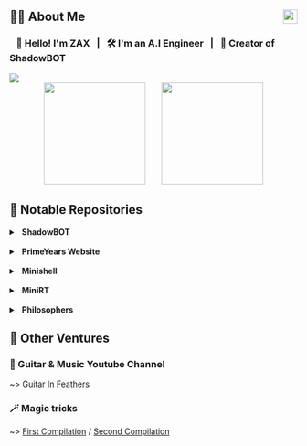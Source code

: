 <h2>🧑‍💻 About Me <img src="https://komarev.com/ghpvc/?username=ZaxVaxZ" align="right" height=25></h2>

### &nbsp;&nbsp; 👋 Hello! I'm ZAX &nbsp; | &nbsp; 🛠️ I'm an A.I Engineer &nbsp; | &nbsp; 🤖 Creator of ShadowBOT

<img src="https://i.imgur.com/JlFDiTq.png"/>

<div align=center>
    <img src="https://github-readme-stats.vercel.app/api?username=ZaxVaxZ&count_private=true&show_icons=true&theme=anuraghazra&border_color=ff00ff&text_color=ff66ff&title_color=a755ff&icon_color=5555ff&bg_color=60%2c550055%2c330033%2c110011%2c000000&hide=issues" height=178/>
  <span>&nbsp;&nbsp;&nbsp;&nbsp;&nbsp;</span>
    <img height=178 src="https://github-readme-stats.vercel.app/api/top-langs/?username=ZaxVaxZ&layout=compact&theme=anuraghazra&border_color=ff00ff&text_color=ff66ff&title_color=a755ff&icon_color=44ff00&bg_color=60%2c550055%2c330033%2c110011%2c000000"/>
</div>

## 🔎 Notable Repositories

<details>
  <summary><strong>&nbsp; ShadowBOT</strong></summary>
    <br>
  <p><strong>Discord bot written in JavaScript, created to provide assistance in servers running <a href="https://bloodontheclocktower.com/">Blood On The Clocktower</a> games, Check it out here: </strong><a href="https://github.com/ZaxVaxZ/ShadowBOT">ShadowBOT</a></p>
  <p><strong>It features 50+ commands, and is in use 24/7 in 100+ discord servers!</strong></p>
</details>
<br>
<details>
  <summary><strong>&nbsp; PrimeYears Website</strong></summary>
    <br>
  <p><strong>Live service website for a clinic created with PHP Laravel and Bootstrap, Check it out here: </strong><a href="https://primeyears.de">PrimeYears</a></p>
  <p><strong>Freelance commissioned website for a clinic, with a client-side dashboard, .</strong></p>
</details>
<br>
<details>
  <summary><strong>&nbsp; Minishell</strong></summary>
    <br>
  <p><strong>My own (limited) version of Bash written in C. Check it out here: </strong><a href="https://github.com/ZaxVaxZ/Minishell">Minishell</a></p>
  <p><strong>This shell comes with command piping, input/output redirection, && || logic operators, semicolon for command and output separation, environment and local variables support as well as running shell scripts.</strong></p>
  <p><strong>It has proper memory, signal and file descriptor handling.</strong></p>
</details>
<br>
<details>
  <summary><strong>&nbsp; MiniRT</strong></summary>
    <br>
  <p><strong>A basic digital graphics renderer written in C using the MinilibX graphics library. Check it out here: </strong><a href="https://github.com/ZaxVaxZ/MiniRT">MiniRT</a></p>
  <p><strong>It provides a Camera with a customizable FOV and Focal Length, and supports basic shapes (Boxes, Spheres, Cylinders, Planes), a Point Light and Ambient Lighting. All with customizable RGB colors.</strong></p>
  <p><strong>The lighting system comes with diffuse lighting, ambience, spot lighting and hard shadows.</strong></p>
  <p><strong>You can also create your own custom .rt scene files following the formatting in the documentation.</strong></p>
</details>
<br>
<details>
  <summary><strong>&nbsp; Philosophers</strong></summary>
    <br>
  <p><strong>A solution to the Dining Philosophers Problem written in C, Check it out here: </strong><a href="https://github.com/ZaxVaxZ/Philosophers">Philosophers</a></p>
  <p><strong>This project revolves around parallel execution using threads, while maintaining thread safety and preventing a race condition in data usage.</strong></p>
  <p><strong>You can read more about the Dining Philosophers Problem in the README of my repository.</strong></p>
</details>

## 🎸 Other Ventures

### 🎵 Guitar & Music Youtube Channel
~> [Guitar In Feathers](https://www.youtube.com/@guitar_in_feathers)

### 🪄 Magic tricks
~> [First Compilation](https://vimeo.com/242802415) / [Second Compilation](https://www.youtube.com/watch?v=m7dbOuSCBPI)


